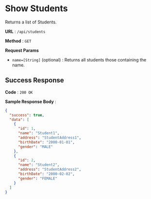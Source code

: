 # Show Students

Returns a list of Students.

**URL** : `/api/students`

**Method** : `GET`

**Request Params**

- `name=[String]` (optional) : Returns all students those containing the name.

## Success Response

**Code** : `200 OK`

**Sample Response Body** :

```json
{
  "success": true,
  "data": [
    {
      "id": 1,
      "name": "Student1",
      "address": "StudentAddress1",
      "birthDate": "2000-01-01",
      "gender": "MALE"
    },
    {
      "id": 2,
      "name": "Student2",
      "address": "StudentAddress2",
      "birthDate": "2000-02-02",
      "gender": "FEMALE"
    }
  ]
}
```
